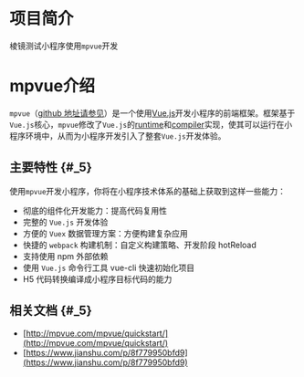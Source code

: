 # 项目简介

棱镜测试小程序使用`mpvue`开发

# mpvue介绍

`mpvue`（[github 地址请参见](https://github.com/Meituan-Dianping/mpvue)）是一个使用[Vue.js](https://vuejs.org/)开发小程序的前端框架。框架基于`Vue.js`核心，`mpvue`修改了`Vue.js`的[runtime](http://mpvue.com/mpvue)和[compiler](http://mpvue.com/mpvue-template-compiler)实现，使其可以运行在小程序环境中，从而为小程序开发引入了整套`Vue.js`开发体验。

## 主要特性 {#_5}

使用`mpvue`开发小程序，你将在小程序技术体系的基础上获取到这样一些能力：

* 彻底的组件化开发能力：提高代码复用性
* 完整的
  `Vue.js`
  开发体验
* 方便的
  `Vuex`
  数据管理方案：方便构建复杂应用
* 快捷的
  `webpack`
  构建机制：自定义构建策略、开发阶段 hotReload
* 支持使用 npm 外部依赖
* 使用
  `Vue.js`
  命令行工具 vue-cli 快速初始化项目
* H5 代码转换编译成小程序目标代码的能力

## 相关文档 {#_5}

* [http://mpvue.com/mpvue/quickstart/](http://mpvue.com/mpvue/quickstart/)
* [https://www.jianshu.com/p/8f779950bfd9](https://www.jianshu.com/p/8f779950bfd9)



